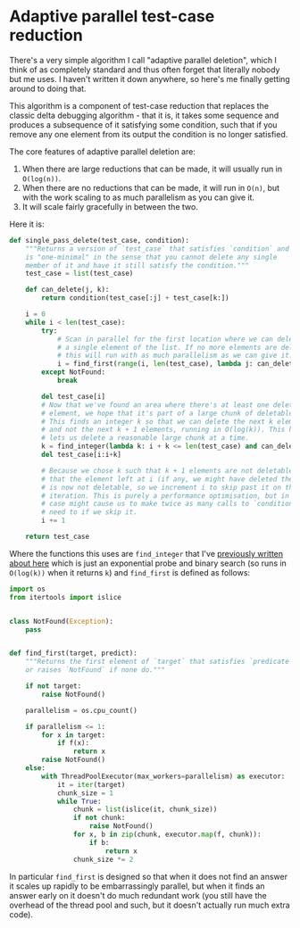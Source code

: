# Adaptive parallel test-case reduction

There's a very simple algorithm I call "adaptive parallel deletion", which I think of as completely standard and thus often forget that literally nobody but me uses.
I haven't written it down anywhere, so here's me finally getting around to doing that.

This algorithm is a component of test-case reduction that replaces the classic delta debugging algorithm - that it is, it takes some sequence and produces a subsequence of it satisfying some condition,
such that if you remove any one element from its output the condition is no longer satisfied.

The core features of adaptive parallel deletion are:

1. When there are large reductions that can be made, it will usually run in `O(log(n))`.
2. When there are no reductions that can be made, it will run in `O(n)`, but with the work scaling to as much parallelism as you can give it.
3. It will scale fairly gracefully in between the two.

Here it is:

```python
def single_pass_delete(test_case, condition):
    """Returns a version of `test_case` that satisfies `condition` and
    is "one-minimal" in the sense that you cannot delete any single
    member of it and have it still satisfy the condition."""
    test_case = list(test_case)

    def can_delete(j, k):
        return condition(test_case[:j] + test_case[k:])

    i = 0
    while i < len(test_case):
        try:
            # Scan in parallel for the first location where we can delete
            # a single element of the list. If no more elements are deletable
            # this will run with as much parallelism as we can give it.
            i = find_first(range(i, len(test_case), lambda j: can_delete(j, j + 1)
        except NotFound:
            break

        del test_case[i]
        # Now that we've found an area where there's at least one deletable
        # element, we hope that it's part of a large chunk of deletable elements.
        # This finds an integer k so that we can delete the next k elements
        # and not the next k + 1 elements, running in O(log(k)). This hopefully
        # lets us delete a reasonable large chunk at a time.
        k = find_integer(lambda k: i + k <= len(test_case) and can_delete(i, i + k))
        del test_case[i:i+k]

        # Because we chose k such that k + 1 elements are not deletable, we know
        # that the element left at i (if any, we might have deleted the whole list)
        # is now not deletable, so we increment i to skip past it on the next
        # iteration. This is purely a performance optimisation, but in the worst
        # case might cause us to make twice as many calls to `condition` as we
        # need to if we skip it.
        i += 1

    return test_case
```

Where the functions this uses are `find_integer` that I've [previously written about here](https://notebook.drmaciver.com/posts/2019-04-30-13:03.html) which is just an exponential probe and binary search (so runs in `O(log(k))` when it returns `k`) and `find_first` is defined as follows:

```python
import os
from itertools import islice


class NotFound(Exception):
    pass


def find_first(target, predict):
    """Returns the first element of `target` that satisfies `predicate`,
    or raises `NotFound` if none do."""

    if not target:
        raise NotFound()

    parallelism = os.cpu_count()

    if parallelism <= 1:
        for x in target:
            if f(x):
                return x
        raise NotFound()
    else:
        with ThreadPoolExecutor(max_workers=parallelism) as executor:
            it = iter(target)
            chunk_size = 1
            while True:
                chunk = list(islice(it, chunk_size))
                if not chunk:
                    raise NotFound()
                for x, b in zip(chunk, executor.map(f, chunk)):
                    if b:
                        return x
                chunk_size *= 2
```

In particular `find_first` is designed so that when it does not find an answer it scales up rapidly to be embarrassingly parallel, but when it finds an answer early on it doesn't do much redundant work (you still have the overhead of the thread pool and such, but it doesn't actually run much extra code).
